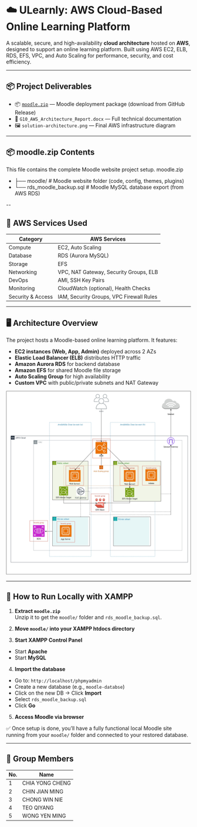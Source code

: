 # ☁️ ULearnly: AWS Cloud-Based Online Learning Platform
A scalable, secure, and high-availability **cloud architecture** hosted on **AWS**, designed to support an online learning platform. Built using AWS EC2, ELB, RDS, EFS, VPC, and Auto Scaling for performance, security, and cost efficiency.

---

## 📦 Project Deliverables
- 📦 [`moodle.zip`](https://github.com/QiYang102/ULearnly-AWS-Cloud-Based-Online-Learning-Platform/releases/latest) — Moodle deployment package (download from GitHub Release)
- 📄 `G10_AWS_Architecture_Report.docx` — Full technical documentation
- 🖼️ `solution-architecture.png` — Final AWS infrastructure diagram

---

## 📦 moodle.zip Contents

This file contains the complete Moodle website project setup.
moodle.zip
- ├── moodle/ # Moodle website folder (code, config, themes, plugins)
- └── rds_moodle_backup.sql # Moodle MySQL database export (from AWS RDS)

--
## 🧱 AWS Services Used

| Category           | AWS Services                                           |
|--------------------|--------------------------------------------------------|
| Compute            | EC2, Auto Scaling                                      |
| Database           | RDS (Aurora MySQL)                                     |
| Storage            | EFS                                                    |
| Networking         | VPC, NAT Gateway, Security Groups, ELB                 |
| DevOps             | AMI, SSH Key Pairs                                     |
| Monitoring         | CloudWatch (optional), Health Checks                   |
| Security & Access  | IAM, Security Groups, VPC Firewall Rules               |

---

## 🖥️ Architecture Overview

The project hosts a Moodle-based online learning platform. It features:

- **EC2 instances (Web, App, Admin)** deployed across 2 AZs
- **Elastic Load Balancer (ELB)** distributes HTTP traffic
- **Amazon Aurora RDS** for backend database
- **Amazon EFS** for shared Moodle file storage
- **Auto Scaling Group** for high availability
- **Custom VPC** with public/private subnets and NAT Gateway

![Architecture Diagram](solution-architecture.png)

---

## 🧪 How to Run Locally with XAMPP

1. **Extract `moodle.zip`**  
   Unzip it to get the `moodle/` folder and `rds_moodle_backup.sql`.

2. **Move `moodle/` into your XAMPP htdocs directory**

3. **Start XAMPP Control Panel**
- Start **Apache**
- Start **MySQL**

4. **Import the database**
- Go to: `http://localhost/phpmyadmin`
- Create a new database (e.g., `moodle-databse`)
- Click on the new DB → Click **Import**
- Select `rds_moodle_backup.sql`
- Click **Go**

5. **Access Moodle via browser**


✅ Once setup is done, you’ll have a fully functional local Moodle site running from your `moodle/` folder and connected to your restored database.

---


## 👥 Group Members

| No. | Name             |
|-----|------------------|
| 1   | CHIA YONG CHENG  |
| 2   | CHIN JIAN MING   |
| 3   | CHONG WIN NIE    | 
| 4   | TEO QIYANG       |
| 5   | WONG YEN MING    |

